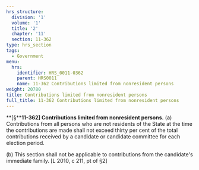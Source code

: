 ```yaml
---
hrs_structure:
  division: '1'
  volume: '1'
  title: '2'
  chapter: '11'
  section: 11-362
type: hrs_section
tags:
  - Government
menu:
  hrs:
    identifier: HRS_0011-0362
    parent: HRS0011
    name: 11-362 Contributions limited from nonresident persons
weight: 20780
title: Contributions limited from nonresident persons
full_title: 11-362 Contributions limited from nonresident persons
---
```

**[§****11-362] Contributions limited from nonresident persons.** (a) Contributions from all persons who are not residents of the State at the time the contributions are made shall not exceed thirty per cent of the total contributions received by a candidate or candidate committee for each election period.

(b) This section shall not be applicable to contributions from the candidate's immediate family. [L 2010, c 211, pt of §2]